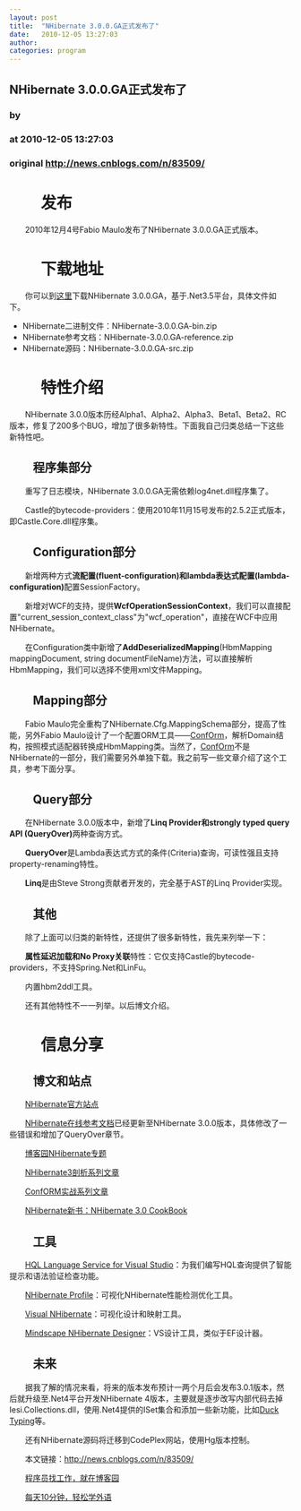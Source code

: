 ```yaml
---
layout: post
title:  "NHibernate 3.0.0.GA正式发布了"
date:   2010-12-05 13:27:03
author: 
categories: program
---
```


## NHibernate 3.0.0.GA正式发布了
### by 
### at 2010-12-05 13:27:03
### original <http://news.cnblogs.com/n/83509/>

<h1>　　发布</h1>
<p>　　2010年12月4号Fabio Maulo发布了NHibernate 3.0.0.GA正式版本。</p>
<h1>　　下载地址</h1>
<p>　　你可以到<a href="http://sourceforge.net/projects/nhibernate/files/">这里</a>下载NHibernate 3.0.0.GA，基于.Net3.5平台，具体文件如下。 </p>
<ul>
<li>NHibernate二进制文件：NHibernate-3.0.0.GA-bin.zip</li>
<li>NHibernate参考文档：NHibernate-3.0.0.GA-reference.zip</li>
<li>NHibernate源码：NHibernate-3.0.0.GA-src.zip</li>
</ul>
<h1>　　特性介绍</h1>
<p>　　NHibernate 3.0.0版本历经Alpha1、Alpha2、Alpha3、Beta1、Beta2、RC版本，修复了200多个BUG，增加了很多新特性。下面我自己归类总结一下这些新特性吧。</p>
<h2>　　程序集部分</h2>
<p>　　重写了日志模块，NHibernate 3.0.0.GA无需依赖log4net.dll程序集了。</p>
<p>　　Castle的bytecode-providers：使用2010年11月15号发布的2.5.2正式版本，即Castle.Core.dll程序集。</p>
<h2>　　Configuration部分</h2>
<p>　　新增两种方式<strong>流配置(fluent-configuration)和lambda表达式配置(lambda-configuration)</strong>配置SessionFactory。</p>
<p>　　新增对WCF的支持，提供<strong>WcfOperationSessionContext</strong>，我们可以直接配置"current_session_context_class"为"wcf_operation"，直接在WCF中应用NHibernate。</p>
<p>　　在Configuration类中新增了<strong>AddDeserializedMapping</strong>(HbmMapping mappingDocument, string documentFileName)方法，可以直接解析HbmMapping，我们可以选择不使用xml文件Mapping。</p>
<h2>　　Mapping部分</h2>
<p>　　Fabio Maulo完全重构了NHibernate.Cfg.MappingSchema部分，提高了性能，另外Fabio Maulo设计了一个配置ORM工具——<a href="http://code.google.com/p/codeconform/">ConfOrm</a>，解析Domain结构，按照模式适配器转换成HbmMapping类。当然了，<a href="http://code.google.com/p/codeconform/">ConfOrm</a>不是NHibernate的一部分，我们需要另外单独下载。我之前写一些文章介绍了这个工具，参考下面分享。</p>
<h2>　　Query部分</h2>
<p>　　在NHibernate 3.0.0版本中，新增了<strong>Linq Provider和strongly typed query API (QueryOver)</strong>两种查询方式。</p>
<p><strong>　　QueryOver</strong>是Lambda表达式方式的条件(Criteria)查询，可读性强且支持property-renaming特性。</p>
<p><strong>　　Linq</strong>是由Steve Strong贡献者开发的，完全基于AST的Linq Provider实现。</p>
<h2>　　其他</h2>
<p>　　除了上面可以归类的新特性，还提供了很多新特性，我先来列举一下：</p>
<p><strong>　　属性延迟加载和No Proxy关联</strong>特性：它仅支持Castle的bytecode-providers，不支持Spring.Net和LinFu。</p>
<p>　　内置hbm2ddl工具。</p>
<p>　　还有其他特性不一一列举。以后博文介绍。</p>
<h1>　　信息分享</h1>
<h2>　　博文和站点</h2>
<p>　　<a href="http://nhforge.org/">NHibernate官方站点</a></p>
<p>　　<a href="http://nhforge.org/doc/nh/en/">NHibernate在线参考文档</a>已经更新至NHibernate 3.0.0版本，具体修改了一些错误和增加了QueryOver章节。</p>
<p>　　<a href="http://kb.cnblogs.com/zt/nhibernate/">博客园NHibernate专题</a></p>
<p>　　<a href="http://www.cnblogs.com/lyj/tag/NHibernate/">NHibernate3剖析系列文章</a></p>
<p>　　<a href="http://www.cnblogs.com/lyj/tag/ConfORM/">ConfORM实战系列文章</a></p>
<p>　　<a href="http://www.cnblogs.com/lyj/archive/2010/10/11/nhibernate-3-0-cookbook.html">NHibernate新书：NHibernate 3.0 CookBook</a></p>
<h2>　　工具</h2>
<p>　　<a href="http://hqladdin.codeplex.com/">HQL Language Service for Visual Studio</a>：为我们编写HQL查询提供了智能提示和语法验证检查功能。</p>
<p>　　<a href="http://nhprof.com/">NHibernate Profile</a>：可视化NHibernate性能检测优化工具。</p>
<p>　　<a href="http://www.slyce.com/">Visual NHibernate</a>：可视化设计和映射工具。</p>
<p>　　<a href="http://www.mindscape.co.nz/products/nhdesigner">Mindscape NHibernate Designer</a>：VS设计工具，类似于EF设计器。</p>
<h2>　　未来</h2>
<p>　　据我了解的情况来看，将来的版本发布预计一两个月后会发布3.0.1版本，然后就升级至.Net4平台开发NHibernate 
4版本，主要就是逐步改写内部代码去掉Iesi.Collections.dll，使用.Net4提供的ISet集合和添加一些新功能，比如<a href="http://fabiomaulo.blogspot.com/2010/06/duck-typing-with-nhibernate-reloaded.html">Duck 
Typing</a>等。</p>
<p>　　还有NHibernate源码将迁移到CodePlex网站，使用Hg版本控制。</p><p>　　本文链接：<a href="http://news.cnblogs.com/n/83509/">http://news.cnblogs.com/n/83509/</a></p><p>　　<a href="http://job.cnblogs.com">程序员找工作，就在博客园</a></p><p>　　<a href="http://a4.yeshj.com/rd/34138/">每天10分钟，轻松学外语</a></p><img src="http://news.cnblogs.com/news/rssclick.aspx?id=83509" width="1" height="1" alt="">